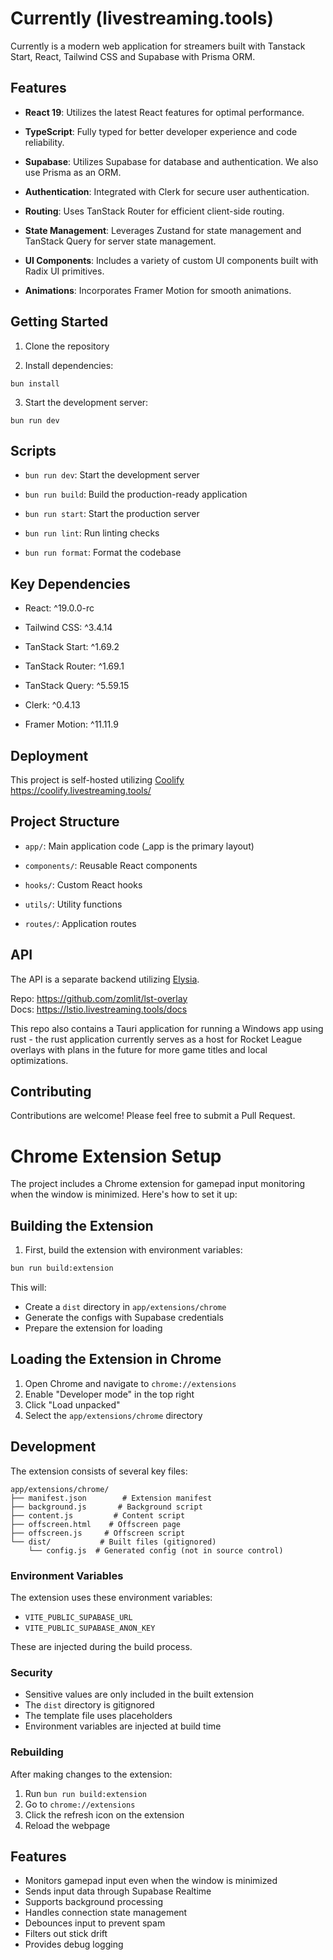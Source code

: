 # Currently (livestreaming.tools)

Currently is a modern web application for streamers built with Tanstack Start, React, Tailwind CSS and Supabase with Prisma ORM.

## Features

- **React 19**: Utilizes the latest React features for optimal performance.

- **TypeScript**: Fully typed for better developer experience and code reliability.

- **Supabase**: Utilizes Supabase for database and authentication. We also use Prisma as an ORM.

- **Authentication**: Integrated with Clerk for secure user authentication.

- **Routing**: Uses TanStack Router for efficient client-side routing.

- **State Management**: Leverages Zustand for state management and TanStack Query for server state management.

- **UI Components**: Includes a variety of custom UI components built with Radix UI primitives.

- **Animations**: Incorporates Framer Motion for smooth animations.

## Getting Started

1. Clone the repository

2. Install dependencies:

`bun install`

3. Start the development server:

`bun run dev`

## Scripts

- `bun run dev`: Start the development server

- `bun run build`: Build the production-ready application

- `bun run start`: Start the production server

- `bun run lint`: Run linting checks

- `bun run format`: Format the codebase

## Key Dependencies

- React: ^19.0.0-rc

- Tailwind CSS: ^3.4.14

- TanStack Start: ^1.69.2

- TanStack Router: ^1.69.1

- TanStack Query: ^5.59.15

- Clerk: ^0.4.13

- Framer Motion: ^11.11.9

## Deployment

This project is self-hosted utilizing [Coolify](https://coolify.io/)
https://coolify.livestreaming.tools/

## Project Structure

- `app/`: Main application code (\_app is the primary layout)

- `components/`: Reusable React components

- `hooks/`: Custom React hooks

- `utils/`: Utility functions

- `routes/`: Application routes

## API

The API is a separate backend utilizing [Elysia](https://elysiajs.com/).

Repo: https://github.com/zomlit/lst-overlay  
Docs: https://lstio.livestreaming.tools/docs

This repo also contains a Tauri application for running a Windows app using rust - the rust application currently serves as a host for Rocket League overlays with plans in the future for more game titles and local optimizations.

## Contributing

Contributions are welcome! Please feel free to submit a Pull Request.

# Chrome Extension Setup

The project includes a Chrome extension for gamepad input monitoring when the window is minimized. Here's how to set it up:

## Building the Extension

1. First, build the extension with environment variables:

```bash
bun run build:extension
```

This will:

- Create a `dist` directory in `app/extensions/chrome`
- Generate the configs with Supabase credentials
- Prepare the extension for loading

## Loading the Extension in Chrome

1. Open Chrome and navigate to `chrome://extensions`
2. Enable "Developer mode" in the top right
3. Click "Load unpacked"
4. Select the `app/extensions/chrome` directory

## Development

The extension consists of several key files:

```
app/extensions/chrome/
├── manifest.json        # Extension manifest
├── background.js       # Background script
├── content.js         # Content script
├── offscreen.html    # Offscreen page
├── offscreen.js     # Offscreen script
└── dist/           # Built files (gitignored)
    └── config.js  # Generated config (not in source control)
```

### Environment Variables

The extension uses these environment variables:

- `VITE_PUBLIC_SUPABASE_URL`
- `VITE_PUBLIC_SUPABASE_ANON_KEY`

These are injected during the build process.

### Security

- Sensitive values are only included in the built extension
- The `dist` directory is gitignored
- The template file uses placeholders
- Environment variables are injected at build time

### Rebuilding

After making changes to the extension:

1. Run `bun run build:extension`
2. Go to `chrome://extensions`
3. Click the refresh icon on the extension
4. Reload the webpage

## Features

- Monitors gamepad input even when the window is minimized
- Sends input data through Supabase Realtime
- Supports background processing
- Handles connection state management
- Debounces input to prevent spam
- Filters out stick drift
- Provides debug logging
